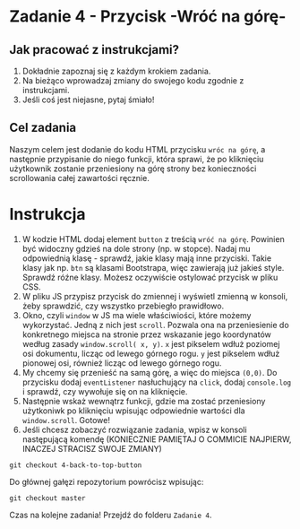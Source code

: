 # Zadanie 4 - Przycisk -Wróć na górę-

## Jak pracować z instrukcjami?

1. Dokładnie zapoznaj się z każdym krokiem zadania.
2. Na bieżąco wprowadzaj zmiany do swojego kodu zgodnie z instrukcjami.
3. Jeśli coś jest niejasne, pytaj śmiało!

## Cel zadania

Naszym celem jest dodanie do kodu HTML przycisku `wróc na górę`, a następnie przypisanie do niego funkcji, która sprawi, że po kliknięciu użytkownik zostanie przeniesiony na górę strony bez konieczności scrollowania całej zawartości ręcznie.

# Instrukcja

1. W kodzie HTML dodaj element `button` z treścią `wróć na górę`. Powinien być widoczny gdzieś na dole strony (np. w stopce). Nadaj mu odpowiednią klasę - sprawdź, jakie klasy mają inne przyciski. Takie klasy jak np. `btn` są klasami Bootstrapa, więc zawierają już jakieś style. Sprawdź róźne klasy. Możesz oczywiście ostylować przycisk w pliku CSS. 
2. W pliku JS przypisz przycisk do zmiennej i wyświetl zmienną w konsoli, żeby sprawdzić, czy wszystko przebiegło prawidłowo.
3. Okno, czyli `window` w JS ma wiele właściwiości, które możemy wykorzystać. Jedną z nich jest `scroll`. Pozwala ona na przeniesienie do konkretnego miejsca na stronie przez wskazanie jego koordynatów według zasady `window.scroll( x, y)`. `x` jest pikselem wdłuż poziomej osi dokumentu, licząc od lewego górnego rogu. `y` jest pikselem wdłuż pionowej osi, również licząc od lewego górnego rogu.
4. My chcemy się przenieść na samą górę, a więc do miejsca `(0,0)`. Do przycisku dodaj `eventListener` nasłuchujący na `click`, dodaj `console.log` i sprawdź, czy wywołuje się on na kliknięcie. 
5. Następnie wskaż wewnątrz funkcji, gdzie ma zostać przeniesiony użytkoniwk po kliknięciu wpisując odpowiednie wartości dla `window.scroll`. Gotowe!
6. Jeśli chcesz zobaczyć rozwiązanie zadania, wpisz w konsoli następującą komendę (KONIECZNIE PAMIĘTAJ O COMMICIE NAJPIERW, INACZEJ STRACISZ SWOJE ZMIANY)
```
git checkout 4-back-to-top-button
```
Do głównej gałęzi repozytorium powrócisz wpisując:
```
git checkout master
```
Czas na kolejne zadania! Przejdź do folderu `Zadanie 4`.
